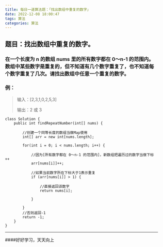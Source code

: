 ```yaml
---
title: 每日一道算法题：「找出数组中重复的数字」 
date: 2022-12-08 18:00:47 
tags: 算法
categories: 算法
---
```


## 题目：找出数组中重复的数字。

### 在一个长度为 n 的数组 nums 里的所有数字都在 0～n-1 的范围内。数组中某些数字是重复的，但不知道有几个数字重复了，也不知道每个数字重复了几次。请找出数组中任意一个重复的数字。

### 例：

> 输入：[2,3,1,0,2,5,3]
>
> 输出：2 或 3

```
class Solution {
    public int findRepeatNumber(int[] nums) {
    
        //创建一个同等长度的数组当做Map使用
        int[] arr = new int[nums.length];
        
        for(int i = 0; i < nums.length; i++) {
        
            //因为[所有数字都在 0～n-1 的范围内]，新数组把遍历过的数字当做下标++
            arr[nums[i]]++;
            
            //如果当前数字所在下标大于1表示重复
            if (arr[nums[i]] > 1) {
            
                //直接返回该数字
                return nums[i];
                
            }
            
        }
        //否则返回-1
        return -1;
    }
}
```
---
####好好学习，天天向上

